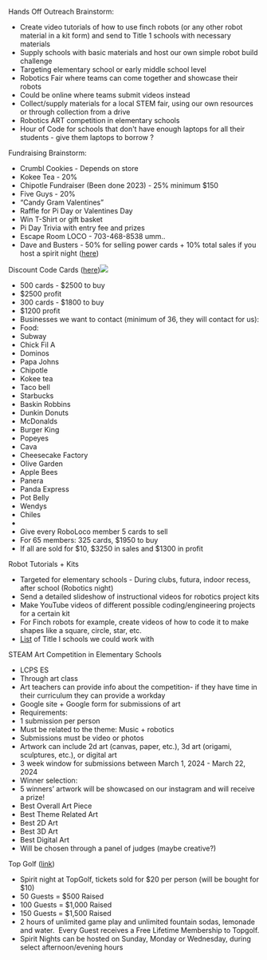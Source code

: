 Hands Off Outreach Brainstorm:

* Create video tutorials of how to use finch robots (or any other robot material in a kit form) and send to Title 1 schools with necessary materials
* Supply schools with basic materials and host our own simple robot build challenge
* Targeting elementary school or early middle school level
* Robotics Fair where teams can come together and showcase their robots
* Could be online where teams submit videos instead
* Collect/supply materials for a local STEM fair, using our own resources or through collection from a drive
* Robotics ART competition in elementary schools
* Hour of Code for schools that don't have enough laptops for all their students - give them laptops to borrow ?

Fundraising Brainstorm:

* Crumbl Cookies - Depends on store
* Kokee Tea - 20%
* Chipotle Fundraiser (Been done 2023) - 25% minimum $150
* Five Guys - 20%
* “Candy Gram Valentines”
* Raffle for Pi Day or Valentines Day
* Win T-Shirt or gift basket
* Pi Day Trivia with entry fee and prizes
* Escape Room LOCO - 703-468-8538 umm..
* Dave and Busters - 50% for selling power cards + 10% total sales if you host a spirit night ([here](https://www.google.com/url?q=https://myemail.constantcontact.com/Dave-and-Busters-POWERCARD-Fundraiser---Make-50--of-Sales--.html?soid%3D1104839039453%26aid%3DOJfA22hIJXc&sa=D&source=editors&ust=1717314630918669&usg=AOvVaw2Pthj3Jlti7t3Rk-lX8kCQ))

Discount Code Cards ([here](https://www.google.com/url?q=https://bigfundraisingideas.com/discount-card-fundraiser&sa=D&source=editors&ust=1717314630922436&usg=AOvVaw0jnkSN2gkHIzl4UJXP80Gf))![](https://lh7-us.googleusercontent.com/Myv9cHnbC6GseTaz5YvMeCyl1lIA4HN95vPZRSpRCRJXNrLDWskZJiC8cZVCDZ74HxUtRmo6vg9TIuD4VOnqaksklfgCczJmuBZLAStX2xVjvF1sZlqyU33C37Z7PEdLldVbHzcayTleO6mJXh2K-bI)

* 500 cards - $2500 to buy
* $2500 profit
* 300 cards - $1800 to buy
* $1200 profit
* Businesses we want to contact (minimum of 36, they will contact for us):
* Food:
* Subway
* Chick Fil A
* Dominos
* Papa Johns
* Chipotle
* Kokee tea
* Taco bell
* Starbucks
* Baskin Robbins
* Dunkin Donuts
* McDonalds
* Burger King
* Popeyes
* Cava
* Cheesecake Factory
* Olive Garden
* Apple Bees
* Panera
* Panda Express
* Pot Belly
* Wendys
* Chiles
* 
* Give every RoboLoco member 5 cards to sell
* For 65 members: 325 cards, $1950 to buy
* If all are sold for $10, $3250 in sales and $1300 in profit

Robot Tutorials + Kits 

* Targeted for elementary schools - During clubs, futura, indoor recess, after school (Robotics night)
* Send a detailed slideshow of instructional videos for robotics project kits
* Make YouTube videos of different possible coding/engineering projects for a certain kit
* For Finch robots for example, create videos of how to code it to make shapes like a square, circle, star, etc.
* [List](https://www.google.com/url?q=https://www.lcps.org/SchoolImprovement&sa=D&source=editors&ust=1717314630927681&usg=AOvVaw0svnYEGJaXV0wRpZo9AvWH) of Title I schools we could work with

STEAM Art Competition in Elementary Schools

* LCPS ES
* Through art class
* Art teachers can provide info about the competition- if they have time in their curriculum they can provide a workday
* Google site + Google form for submissions of art
* Requirements:
* 1 submission per person
* Must be related to the theme: Music + robotics
* Submissions must be video or photos
* Artwork can include 2d art (canvas, paper, etc.), 3d art (origami, sculptures, etc.), or digital art
* 3 week window for submissions between March 1, 2024 - March 22, 2024
* Winner selection:
* 5 winners’ artwork will be showcased on our instagram and will receive a prize!
* Best Overall Art Piece
* Best Theme Related Art
* Best 2D Art
* Best 3D Art
* Best Digital Art
* Will be chosen through a panel of judges (maybe creative?)

Top Golf ([link](https://www.google.com/url?q=https://topgolf.com/us/driving-for-good/spirit-nights/&sa=D&source=editors&ust=1717314630930461&usg=AOvVaw2V_tdAWOZWKh1OTxoMEgpr))

* Spirit night at TopGolf, tickets sold for $20 per person (will be bought for $10)
* 50 Guests = $500 Raised
* 100 Guests = $1,000 Raised
* 150 Guests = $1,500 Raised
* 2 hours of unlimited game play and unlimited fountain sodas, lemonade and water.  Every Guest receives a Free Lifetime Membership to Topgolf.
* Spirit Nights can be hosted on Sunday, Monday or Wednesday, during select afternoon/evening hours

